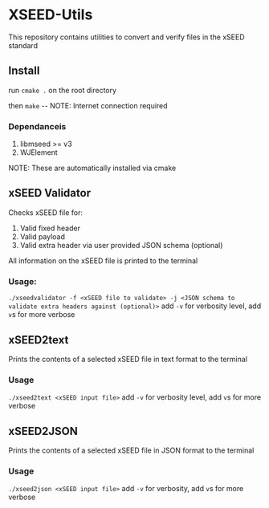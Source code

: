 # XSEED-Utils
This repository contains utilities to convert and verify files in the xSEED standard

## Install
run ```cmake .``` on the root directory

then ``make`` -- NOTE: Internet connection required
### Dependanceis
1. libmseed >= v3
2. WJElement

NOTE: These are automatically installed via cmake


## xSEED Validator
Checks xSEED file for: 
1. Valid fixed header
2. Valid payload
3. Valid extra header via user provided JSON schema (optional)

All information on the xSEED file is printed to the terminal

### Usage:
```./xseedvalidator -f <xSEED file to validate> -j <JSON schema to validate extra headers against (optional)>```
add ```-v``` for verbosity level, add ```v```s for more verbose

## xSEED2text
Prints the contents of a selected xSEED file in text format to the terminal
### Usage
```./xseed2text <xSEED input file>```
add ```-v``` for verbosity level, add ```v```s for more verbose

## xSEED2JSON
Prints the contents of a selected xSEED file in JSON format to the terminal
### Usage
```./xseed2json <xSEED input file>```
add ```-v``` for verbosity, add ```v```s for more verbose

